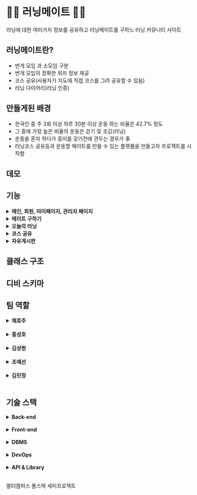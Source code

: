 # 🏃‍♂ 러닝메이트 🏃‍♀
러닝에 대한 여러가지 정보를 공유하고 러닝메이트를 구하느 러닝 커뮤니티 사이트

## 러닝메이트란?
- 번개 모임 과 소모임 구분
- 번개 모임의 정확한 위치 정보 제공
- 코스 공유(사용자가 지도에 직접 코스를 그려 공유할 수 있음)
- 러닝 다이어리(러닝 인증)

## 만들게된 배경
- 한국인 중 주 3회 이상 하루 30분 이상 운동 하는 비율은 42.7% 정도
- 그 중에 가장 높은 비율의 운동은 걷기 및 조깅(러닝)
- 운동을 혼자 하다가 흥미를 갖기전에 관두는 경우가 多
- 러닝코스 공유등과 운동할 메이트를 만들 수 있는 플랫폼을 만들고자 프로젝트를 시작함

## 데모

## 기능
<details><summary> <b>메인, 회원, 마이페이지, 관리자 페이지</b> </summary></details>

<details><summary> <b>메이트 구하기</b> </summary></details>

<details><summary> <b>오늘의 러닝</b> </summary></details>

<details><summary> <b>코스 공유</b> </summary></details>

<details><summary> <b>자유게시판</b> </summary></details>

## 클래스 구조

## 디비 스키마

## 팀 역할

<details><summary> <b>채효주</b> </summary>

* 로그인, 회원가입/ 마이페이지(F, B)

</details>
<br>

<details><summary> <b>홍성호</b> </summary>

* 러닝메이트페이지(F, B) - 카카오 지도 API 연동

</details>
<br>

<details><summary> <b>김상원</b> </summary>

* 메인페이지, 자유게시판(F, B)

</details>
<br>

<details><summary> <b>조예선</b> </summary>

* 나처럼 달려페이지(F, B) - Mapbox Geolocation API 연동

</details>
<br>

<details><summary> <b>김민정</b> </summary>

* 오늘의 러닝페이지(F, B)

</details>
<br>

## 기술 스택
<details><summary> <b>Back-end</b> </summary>

* JAVA SE-11
* Spring Boot
* Spring MVC

</details>
<br>

<details><summary> <b>Front-end</b> </summary>

* HTML5
* CSS
* JavaScript

</details>
<br>

<details><summary> <b>DBMS</b> </summary>

* MySQL

</details>
<br>

<details><summary> <b>DevOps</b> </summary>

* GitHub

</details>
<br>

<details><summary> <b>API & Library</b> </summary>

* KaKao API - 지도
* Mapbox Geolocation API

</details>
<br>

멀티캠퍼스 풀스택 세미프로젝트 
